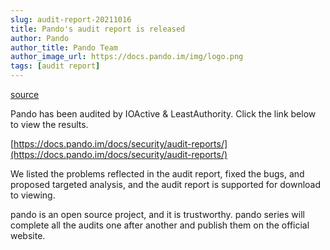 ```yaml
---
slug: audit-report-20211016
title: Pando's audit report is released
author: Pando
author_title: Pando Team
author_image_url: https://docs.pando.im/img/logo.png
tags: [audit report]
---
```


[source](https://pando.im/news/2021/2021-10-16-audit-report/)


Pando has been audited by IOActive & LeastAuthority. Click the link below to view the results.

[https://docs.pando.im/docs/security/audit-reports/](https://docs.pando.im/docs/security/audit-reports/)

We listed the problems reflected in the audit report, fixed the bugs, and proposed targeted analysis, and the audit report is supported for download to viewing. 

pando is an open source project, and it is trustworthy. pando series will complete all the audits one after another and publish them on the official website.

